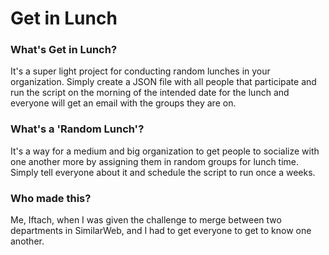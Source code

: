 # Get in Lunch

### What's Get in Lunch?
It's a super light project for conducting random lunches in your organization.
Simply create a JSON file with all people that participate and run the script
on the morning of the intended date for the lunch and everyone will get an email
with the groups they are on.

### What's a 'Random Lunch'?
It's a way for a medium and big organization to get people to socialize with
one another more by assigning them in random groups for lunch time.
Simply tell everyone about it and schedule the script to run once a weeks.

### Who made this?
Me, Iftach, when I was given the challenge to merge between two departments
in SimilarWeb, and I had to get everyone to get to know one another.
